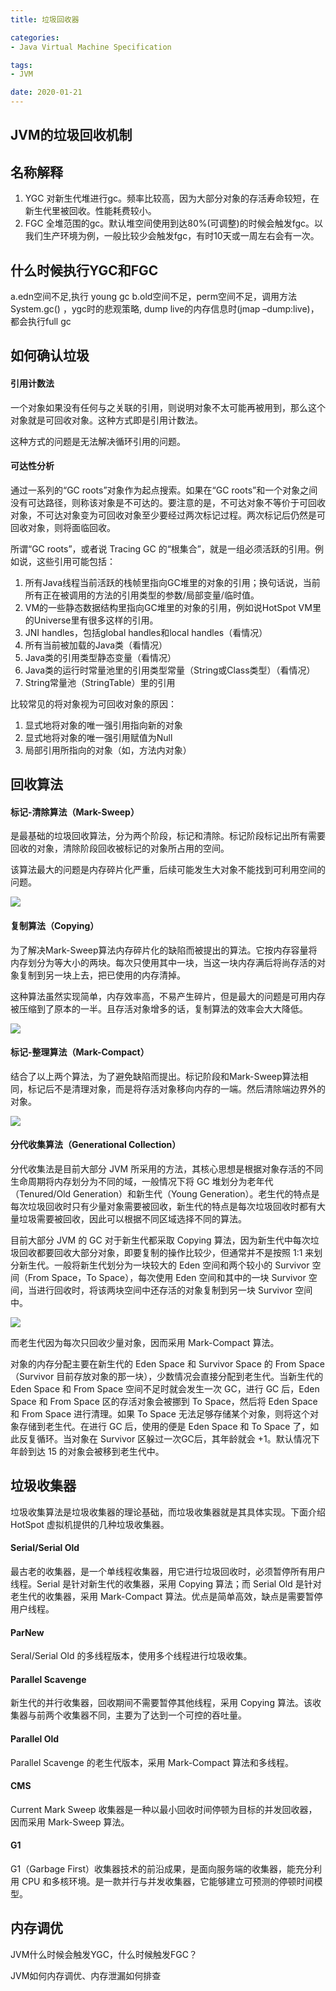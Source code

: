 ```yaml
---
title: 垃圾回收器

categories:
- Java Virtual Machine Specification

tags:
- JVM

date: 2020-01-21
---
```


## JVM的垃圾回收机制

## 名称解释
1. YGC 对新生代堆进行gc。频率比较高，因为大部分对象的存活寿命较短，在新生代里被回收。性能耗费较小。
1. FGC 全堆范围的gc。默认堆空间使用到达80%(可调整)的时候会触发fgc。以我们生产环境为例，一般比较少会触发fgc，有时10天或一周左右会有一次。

## 什么时候执行YGC和FGC
a.edn空间不足,执行 young gc
b.old空间不足，perm空间不足，调用方法System.gc() ，ygc时的悲观策略, dump live的内存信息时(jmap –dump:live)，都会执行full gc



## 如何确认垃圾
#### 引用计数法
一个对象如果没有任何与之关联的引用，则说明对象不太可能再被用到，那么这个对象就是可回收对象。这种方式即是引用计数法。

这种方式的问题是无法解决循环引用的问题。

#### 可达性分析
通过一系列的“GC roots”对象作为起点搜索。如果在“GC roots”和一个对象之间没有可达路径，则称该对象是不可达的。要注意的是，不可达对象不等价于可回收对象，不可达对象变为可回收对象至少要经过两次标记过程。两次标记后仍然是可回收对象，则将面临回收。

所谓“GC roots”，或者说 Tracing GC 的“根集合”，就是一组必须活跃的引用。例如说，这些引用可能包括：
1. 所有Java线程当前活跃的栈帧里指向GC堆里的对象的引用；换句话说，当前所有正在被调用的方法的引用类型的参数/局部变量/临时值。
1. VM的一些静态数据结构里指向GC堆里的对象的引用，例如说HotSpot VM里的Universe里有很多这样的引用。
1. JNI handles，包括global handles和local handles（看情况）
1. 所有当前被加载的Java类（看情况）
1. Java类的引用类型静态变量（看情况）
1. Java类的运行时常量池里的引用类型常量（String或Class类型）（看情况）
1. String常量池（StringTable）里的引用

比较常见的将对象视为可回收对象的原因：
1. 显式地将对象的唯一强引用指向新的对象
1. 显式地将对象的唯一强引用赋值为Null
1. 局部引用所指向的对象（如，方法内对象）

## 回收算法

#### 标记-清除算法（Mark-Sweep）
是最基础的垃圾回收算法，分为两个阶段，标记和清除。标记阶段标记出所有需要回收的对象，清除阶段回收被标记的对象所占用的空间。

该算法最大的问题是内存碎片化严重，后续可能发生大对象不能找到可利用空间的问题。

![](https://images2015.cnblogs.com/blog/989246/201704/989246-20170406161514082-1220415753.jpg)

#### 复制算法（Copying）
为了解决Mark-Sweep算法内存碎片化的缺陷而被提出的算法。它按内存容量将内存划分为等大小的两块。每次只使用其中一块，当这一块内存满后将尚存活的对象复制到另一块上去，把已使用的内存清掉。

这种算法虽然实现简单，内存效率高，不易产生碎片，但是最大的问题是可用内存被压缩到了原本的一半。且存活对象增多的话，复制算法的效率会大大降低。

![](https://images2015.cnblogs.com/blog/989246/201704/989246-20170406162053957-592638524.jpg)

#### 标记-整理算法（Mark-Compact）
结合了以上两个算法，为了避免缺陷而提出。标记阶段和Mark-Sweep算法相同，标记后不是清理对象，而是将存活对象移向内存的一端。然后清除端边界外的对象。

![](https://images2015.cnblogs.com/blog/989246/201704/989246-20170406162848519-1635773526.jpg)

#### 分代收集算法（Generational Collection）
分代收集法是目前大部分 JVM 所采用的方法，其核心思想是根据对象存活的不同生命周期将内存划分为不同的域，一般情况下将 GC 堆划分为老年代（Tenured/Old Generation）和新生代（Young Generation）。老生代的特点是每次垃圾回收时只有少量对象需要被回收，新生代的特点是每次垃圾回收时都有大量垃圾需要被回收，因此可以根据不同区域选择不同的算法。

目前大部分 JVM 的 GC 对于新生代都采取 Copying 算法，因为新生代中每次垃圾回收都要回收大部分对象，即要复制的操作比较少，但通常并不是按照 1:1 来划分新生代。一般将新生代划分为一块较大的 Eden 空间和两个较小的 Survivor 空间（From Space，To Space），每次使用 Eden 空间和其中的一块 Survivor 空间，当进行回收时，将该两块空间中还存活的对象复制到另一块 Survivor 空间中。

![](https://images2015.cnblogs.com/blog/989246/201704/989246-20170406170311707-1412704605.jpg)

而老生代因为每次只回收少量对象，因而采用 Mark-Compact 算法。

对象的内存分配主要在新生代的 Eden Space 和 Survivor Space 的 From Space （Survivor 目前存放对象的那一块），少数情况会直接分配到老生代。当新生代的 Eden Space 和 From Space 空间不足时就会发生一次 GC，进行 GC 后，Eden Space 和 From Space 区的存活对象会被挪到 To Space，然后将 Eden Space 和 From Space 进行清理。如果 To Space 无法足够存储某个对象，则将这个对象存储到老生代。在进行 GC 后，使用的便是 Eden Space 和 To Space 了，如此反复循环。当对象在 Survivor 区躲过一次GC后，其年龄就会 +1。默认情况下年龄到达 15 的对象会被移到老生代中。

## 垃圾收集器
垃圾收集算法是垃圾收集器的理论基础，而垃圾收集器就是其具体实现。下面介绍 HotSpot 虚拟机提供的几种垃圾收集器。

#### Serial/Serial Old
最古老的收集器，是一个单线程收集器，用它进行垃圾回收时，必须暂停所有用户线程。Serial 是针对新生代的收集器，采用 Copying 算法；而 Serial Old 是针对老生代的收集器，采用 Mark-Compact 算法。优点是简单高效，缺点是需要暂停用户线程。

#### ParNew
Seral/Serial Old 的多线程版本，使用多个线程进行垃圾收集。

#### Parallel Scavenge
新生代的并行收集器，回收期间不需要暂停其他线程，采用 Copying 算法。该收集器与前两个收集器不同，主要为了达到一个可控的吞吐量。

#### Parallel Old
Parallel Scavenge 的老生代版本，采用 Mark-Compact 算法和多线程。

#### CMS
Current Mark Sweep 收集器是一种以最小回收时间停顿为目标的并发回收器，因而采用 Mark-Sweep 算法。

#### G1
G1（Garbage First）收集器技术的前沿成果，是面向服务端的收集器，能充分利用 CPU 和多核环境。是一款并行与并发收集器，它能够建立可预测的停顿时间模型。

## 内存调优



JVM什么时候会触发YGC，什么时候触发FGC？

JVM如何内存调优、内存泄漏如何排查